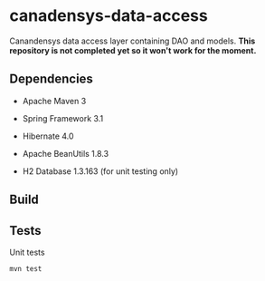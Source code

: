 canadensys-data-access
======================

Canandensys data access layer containing DAO and models.
__This repository is not completed yet so it won't work for the moment.__

Dependencies
------------
* Apache Maven 3
* Spring Framework 3.1
* Hibernate 4.0
* Apache BeanUtils 1.8.3

* H2 Database 1.3.163 (for unit testing only)

Build
-----

Tests
-----
Unit tests
```
mvn test
```
